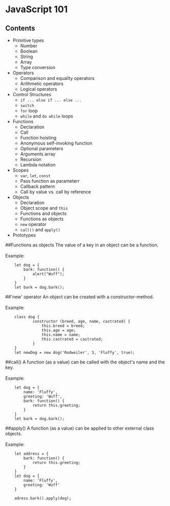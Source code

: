 # JavaScript 101

## Contents
- Primitive types
  - Number
  - Boolean
  - String
  - Array
  - Type conversion
- Operators
  - Comparison and equality operators
  - Arithmetic operators
  - Logical operators
- Control Structures
  - `if ... else if ... else ...`
  - `switch`
  - `for` loop
  - `while` and `do while` loops
- Functions
  - Declaration
  - Call
  - Function hoisting
  - Anonymous self-invoking function
  - Optional parameters
  - Arguments array
  - Recursion
  - Lambda notation
- Scopes
  - `var`, `let`, `const`
  - Pass function as parameterr
  - Callback pattern
  - Call by value vs. call by reference
- Objects
  - Declaration
  - Object scope and `this`
  - Functions and objects
  - Functions as objects
  - `new` operator
  - `call()` and `apply()`
- Prototypes

##Functions as objects
The value of a key in an object can be a function.<br><br>Example:

        let dog = {
            bark: function() {
                alert("Wuff");
            }
        }
        let bark = dog.bark();
        
##'new' operator 
An object can be created with a constructor-method.<br><br>Example:

        class dog {
                constructor (breed, age, name, castrated) {
                    this.breed = breed;
                    this.age = age;
                    this.name = name;
                    this.castrated = castrated;
                }
        }
        let newDog = new dog('Rodweiler', 3, 'Fluffy', true);
        
##call() 
A function (as a value) can be called with the object's name and the key.<br><br>Example:

        let dog = {
            name: 'Fluffy',
            greeting: 'Wuff',
            bark: function() {
                return this.greeting;
            }
        }
        let bark = dog.bark();
        
##apply() 
A function (as a value) can be applied to other external class objects.<br><br>Example:

        let address = {
            bark: function() {
                return this.greeting;
            }
        }
        let dog = {
            name: 'Fluffy',
            greeting: 'Wuff'
        }
        
        adress.bark().apply(dog);